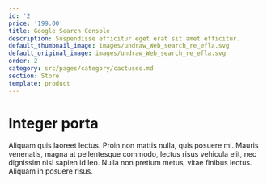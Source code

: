 ```yaml
---
id: '2'
price: '199.00'
title: Google Search Console
description: Suspendisse efficitur eget erat sit amet efficitur.
default_thumbnail_image: images/undraw_Web_search_re_efla.svg
default_original_image: images/undraw_Web_search_re_efla.svg
order: 2
category: src/pages/category/cactuses.md
section: Store
template: product
---
```


# Integer porta

Aliquam quis laoreet lectus. Proin non mattis nulla, quis posuere mi. Mauris venenatis, magna at pellentesque commodo, lectus risus vehicula elit, nec dignissim nisl sapien id leo. Nulla non pretium metus, vitae finibus lectus. Aliquam in posuere risus.